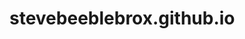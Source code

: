 # stevebeeblebrox.github.io

<!--

TODO:
JSON decycle
types

Eventual stuff (new projects):
spl, qr codes, zip

Reworks:
RENAME
cors-fetch (OCI?)
SHML/ASTER
-->
